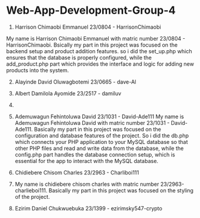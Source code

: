 # Web-App-Development-Group-4

1. Harrison Chimaobi Emmanuel 23/0804 - HarrisonChimaobi

My name is Harrison Chimaobi Emmanuel with matric number 23/0804 - HarrisonChimaobi. Bsically my part in this project was focused on the backend setup and product addition features. so i did the set_up.php which ensures that the database is properly configured, while the add_product.php part which provides the interface and logic for adding new products into the system.

2. Alayinde David Oluwagbotemi 23/0665 - dave-Al
3. Albert Damilola Ayomide 23/2517 - damiluv
4.
5. Ademuwagun Fehintoluwa David 23/1031 - David-Ade111
  My name is Ademuwagun Fehintoluwa David with matric number 23/1031 - David-Ade111. Basically my part in this project was focused on the configuration and database features of the project. So i did the db.php which connects your PHP application to your MySQL database so that other PHP files and read and write data from the database, while the config.php part handles the database connection setup, which is essential for the app to interact with the MySQL database.

6. Chidiebere Chisom Charles 23/2963 - Charliboi111
7.  My name is chidiebere chisom charles with matric number 23/2963-charlieboi111. Basically my part in this project was focused on the styling of the project.
8. Ezirim Daniel Chukwuebuka 23/1399 - ezirimsky547-crypto
